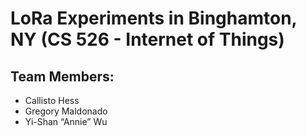 # LoRa Experiments in Binghamton, NY (CS 526 - Internet of Things)

## Team Members:
+ Callisto Hess
+ Gregory Maldonado
+ Yi-Shan “Annie” Wu
